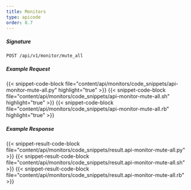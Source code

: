 ```yaml
---
title: Monitors
type: apicode
order: 8.7
---
```


##### Signature
`POST /api/v1/monitor/mute_all`
##### Example Request
{{< snippet-code-block file="content/api/monitors/code_snippets/api-monitor-mute-all.py" highlight="true" >}}
{{< snippet-code-block file="content/api/monitors/code_snippets/api-monitor-mute-all.sh" highlight="true" >}}
{{< snippet-code-block file="content/api/monitors/code_snippets/api-monitor-mute-all.rb" highlight="true" >}}
##### Example Response
{{< snippet-result-code-block file="content/api/monitors/code_snippets/result.api-monitor-mute-all.py" >}}
{{< snippet-result-code-block file="content/api/monitors/code_snippets/result.api-monitor-mute-all.sh" >}}
{{< snippet-result-code-block file="content/api/monitors/code_snippets/result.api-monitor-mute-all.rb" >}}